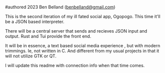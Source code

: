 #authored 2023 Ben Belland (benbelland@gmail.com)

This is the second iteration of my ill fated social app,
Ogopogo. This time it'll be a JSON based interpreter.

There will be a central server that sends and recieves
JSON input and output. Rust and Tui provide the front end.

It will be in essence, a text based social media experience
, but with modern trimmings. Ie, not written in C. And 
different from my usual projects in that it will not utilize GTK or QT.

I will update this readme with connection info when that
time comes.
